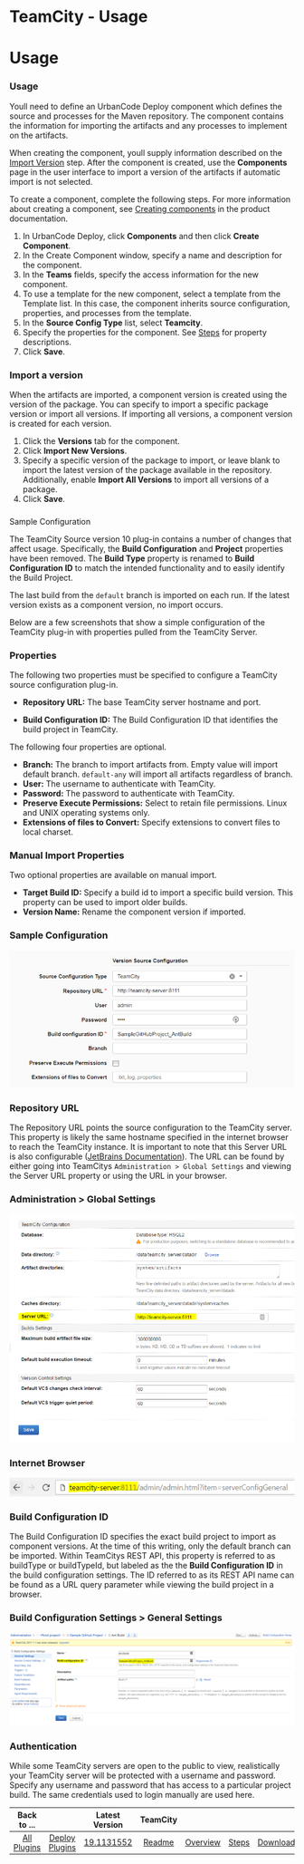 
TeamCity - Usage
================

# Usage



### Usage




 


Youll need to define an UrbanCode Deploy component which defines the source and processes for the 
Maven repository. The component contains the information for importing the artifacts and any processes to implement on 
the artifacts.


When creating the component, youll supply information described on the [Import Version](#steps) step. 
After the component is created, use the **Components** page in the user interface to import a version of the artifacts 
if automatic import is not selected.


To create a component, complete the following steps. For more information about 
creating a component, see [Creating 
components](http://www-01.ibm.com/support/knowledgecenter/SS4GSP_7.0.2/com.ibm.udeploy.doc/topics/comp_create.html 
"Creating components") in the product documentation.


1. In UrbanCode Deploy, click **Components** and then click 
**Create Component**.
2. In the Create Component window, specify a name and description for the component.
3. In the 
**Teams** fields, specify the access information for the new component.
4. To use a template for the new component, 
select a template from the Template list. In this case, the component inherits source configuration, properties, and 
processes from the template.
5. In the **Source Config Type** list, select **Teamcity**.
6. Specify the properties for 
the component. See [Steps](#steps) for property descriptions.
7. Click **Save**.


### Import a version


When the 
artifacts are imported, a component version is created using the version of the package. You can specify to import a 
specific package version or import all versions. If importing all versions, a component version is created for each 
version. 


1. Click the **Versions** tab for the component.
2. Click **Import New Versions**.
3. Specify a specific 
version of the package to import, or leave blank to import the latest version of the package available in the 
repository. Additionally, enable **Import All Versions** to import all versions of a package.
4. Click **Save**.


### 
Sample Configuration




 


The TeamCity Source version 10 plug-in contains a number of changes that affect usage. 
Specifically, the **Build Configuration** and **Project** properties have been removed. The **Build Type** property is 
renamed to **Build Configuration ID** to match the intended functionality and to easily identify the Build Project. 



The last build from the `default` branch is imported on each run. If the latest version exists as a component version, 
no import occurs. 


Below are a few screenshots that show a simple configuration of the TeamCity plug-in with 
properties pulled from the TeamCity Server.


### Properties



The following two properties must be specified to 
configure a TeamCity source configuration plug-in. 


* **Repository URL:** The base TeamCity server hostname and port.

* **Build Configuration ID:** The Build Configuration ID that identifies the build project in TeamCity.


The following 
four properties are optional.


* **Branch:** The branch to import artifacts from. Empty value will import default 
branch. `default-any` will import all artifacts regardless of branch.
* **User:** The username to authenticate with 
TeamCity.
* **Password:** The password to authenticate with TeamCity.
* **Preserve Execute Permissions:** Select to 
retain file permissions. Linux and UNIX operating systems only.
* **Extensions of files to Convert:** Specify extensions
 to convert files to local charset.


### Manual Import Properties



Two optional properties are available on manual 
import.


* **Target Build ID:** Specify a build id to import a specific build version. This property can be used to 
import older builds.
* **Version Name:** Rename the component version if imported.


### Sample Configuration



[![](sample-config.png)](sample-config.png)



### Repository URL



The Repository URL points the source configuration 
to the TeamCity server. This property is likely the same hostname specified in the internet browser to reach the 
TeamCity instance. It is important to note that this Server URL is also configurable ([JetBrains 
Documentation](https://confluence.jetbrains.com/display/TCD10/Configuring+Server+URL)). The URL can be found by either 
going into TeamCitys `Administration > Global Settings` and viewing the Server URL property or using the URL in your 
browser.



### Administration > Global Settings


[![](globalsettings.png)](globalsettings.png)


### Internet Browser



[![](browserurl.png)](browserurl.png)


### Build Configuration ID



The Build Configuration ID specifies the exact 
build project to import as component versions. At the time of this writing, only the default branch can be imported. 
Within TeamCitys REST API, this property is referred to as buildType or buildTypeId, but labeled as the the **Build 
Configuration ID** in the build configuration settings. The ID referred to as its REST API name can be found as a URL 
query parameter while viewing the build project in a browser.



### Build Configuration Settings > General Settings



[![](buildconfigurationid.png)](buildconfigurationid.png)


### Authentication


While some TeamCity servers are open to
 the public to view, realistically your TeamCity server will be protected with a username and password. Specify any 
username and password that has access to a particular project build. The same credentials used to login manually are 
used here.




|Back to ...||Latest Version|TeamCity ||||
| :---: | :---: | :---: | :---: | :---: | :---: | :---: |
|[All Plugins](../../index.md)|[Deploy Plugins](../README.md)|[19.1131552]()|[Readme](README.md)|[Overview](overview.md)|[Steps](steps.md)|[Downloads](downloads.md)|
